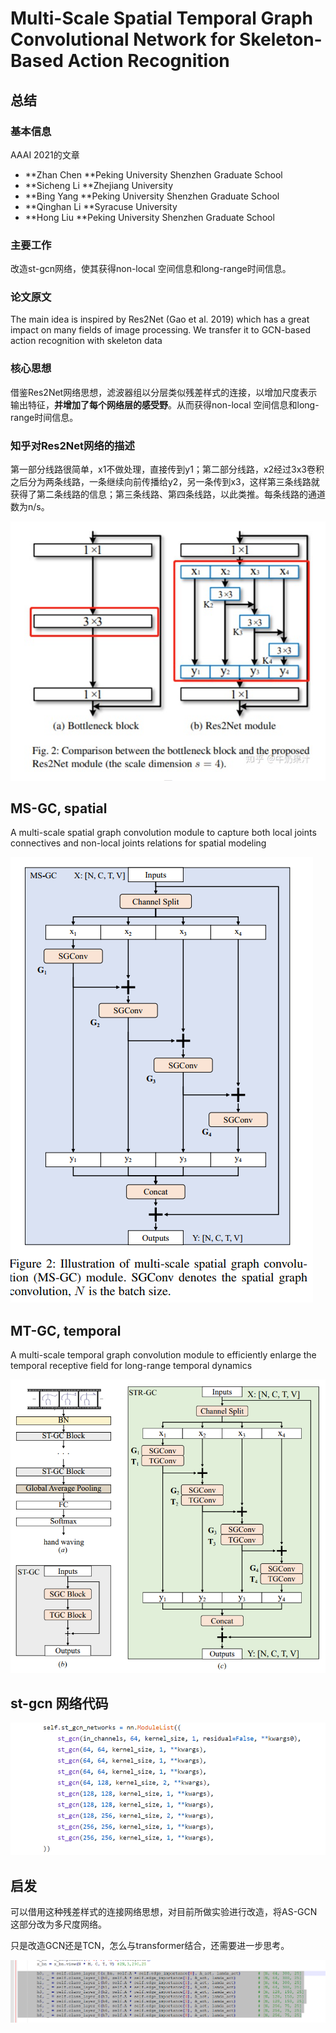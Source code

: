 # Multi-Scale Spatial Temporal Graph Convolutional Network for Skeleton-Based Action Recognition



## 总结

### 基本信息
AAAI 2021的文章  

- **Zhan Chen **Peking University Shenzhen Graduate School
- **Sicheng Li **Zhejiang University
- **Bing Yang **Peking University Shenzhen Graduate School
- **Qinghan Li **Syracuse University
- **Hong Liu **Peking University Shenzhen Graduate School

### 主要工作
改造st-gcn网络，使其获得non-local 空间信息和long-range时间信息。

### 论文原文
The main idea is inspired by Res2Net (Gao et al. 2019) which has a great impact on many fields of image processing. We transfer it to GCN-based action recognition with skeleton data 

### 核心思想
借鉴Res2Net网络思想，滤波器组以分层类似残差样式的连接，以增加尺度表示输出特征，**并增加了每个网络层的感受野**。从而获得non-local 空间信息和long-range时间信息。

### 知乎对Res2Net网络的描述
第一部分线路很简单，x1不做处理，直接传到y1；第二部分线路，x2经过3x3卷积之后分为两条线路，一条继续向前传播给y2，另一条传到x3，这样第三条线路就获得了第二条线路的信息；第三条线路、第四条线路，以此类推。每条线路的通道数为n/s。

<img src="img/AAAI2021_MS_TGN/image-20210731225415942.png" alt="image-20210731225415942" style="zoom:67%;" />



## MS-GC, spatial 

A multi-scale spatial graph convolution module to
capture both local joints connectives and non-local
joints relations for spatial modeling  

![image-20210731224647266](img/AAAI2021_MS_TGN/image-20210731224647266.png)


## MT-GC, temporal
A multi-scale temporal graph convolution module to
efficiently enlarge the temporal receptive field for
long-range temporal dynamics

![image-20210731224749291](img/AAAI2021_MS_TGN/image-20210731224749291.png)



## st-gcn 网络代码

![image-20210731231714810](img/AAAI2021_MS_TGN/image-20210731231714810.png)



## 启发

可以借用这种残差样式的连接网络思想，对目前所做实验进行改造，将AS-GCN 这部分改为多尺度网络。

只是改造GCN还是TCN，怎么与transformer结合，还需要进一步思考。

![image-20210731233100113](img/AAAI2021_MS_TGN/image-20210731233100113.png)




